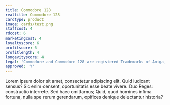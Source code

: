 ```yaml
---
title: Commodore 128
realtitle: Commodore 128
cardtype: product
image: cards/test.png
staffcost: 4
rdcost: 6
marketingcost: 4
loyaltyscore: 6
profitscore: 6
profitlength: 4
longevityscore: 4
legal: 'Commodore and Commodore 128 are registered Trademarks of Amiga, Inc.'
approved: 'Y'
---
```


Lorem ipsum dolor sit amet, consectetur adipiscing elit. Quid iudicant sensus? Sic enim censent, oportunitatis esse beate vivere. Duo Reges: constructio interrete. Sed haec omittamus; Quid, quod homines infima fortuna, nulla spe rerum gerendarum, opifices denique delectantur historia?
